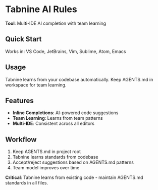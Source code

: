 <!-- TABNINE:START -->
# Tabnine AI Rules

**Tool**: Multi-IDE AI completion with team learning

## Quick Start

Works in: VS Code, JetBrains, Vim, Sublime, Atom, Emacs

## Usage

Tabnine learns from your codebase automatically. Keep AGENTS.md in workspace for team learning.

## Features

- **Inline Completions**: AI-powered code suggestions
- **Team Learning**: Learns from team patterns
- **Multi-IDE**: Consistent across all editors

## Workflow

1. Keep AGENTS.md in project root
2. Tabnine learns standards from codebase
3. Accept/reject suggestions based on AGENTS.md patterns
4. Team model improves over time

**Critical**: Tabnine learns from existing code - maintain AGENTS.md standards in all files.

<!-- TABNINE:END -->
